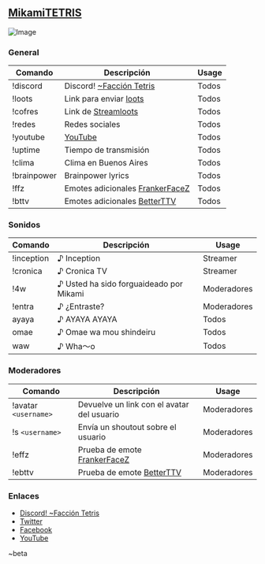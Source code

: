 ## [MikamiTETRIS](https://www.twitch.tv/mikamitetris)
![Image](https://static-cdn.jtvnw.net/previews-ttv/live_user_mikamitetris-400x225.jpg?width=806&height=454)
### General

Comando|Descripción|Usage
--|--|--
!discord|Discord! [~Facción Tetris](https://discord.gg/hbU8xXK)|Todos
!loots|Link para enviar [loots](https://loots.com/mikamitetris)|Todos
!cofres|Link de [Streamloots](https://www.streamloots.com/mikamitetris)|Todos
!redes|Redes sociales|Todos
!youtube|[YouTube](https://www.youtube.com/channel/UC5Oq-n1od4UsWGvQcAR7A3A)|Todos
!uptime|Tiempo de transmisión|Todos
!clima|Clima en Buenos Aires|Todos
!brainpower| Brainpower lyrics|Todos
!ffz|Emotes adicionales [FrankerFaceZ](https://www.frankerfacez.com/)|Todos
!bttv|Emotes adicionales [BetterTTV](https://betterttv.com/)|Todos

### Sonidos

Comando|Descripción|Usage
--|--|--
!inception|♪ Inception|Streamer
!cronica|♪ Cronica TV|Streamer
!4w|♪ Usted ha sido forguaideado por Mikami|Moderadores
!entra|♪ ¿Entraste?|Moderadores
ayaya|♪ AYAYA AYAYA|Todos
omae|♪ Omae wa mou shindeiru|Todos
waw|♪ Wha～o|Todos

### Moderadores

Comando|Descripción|Usage
--|--|--
!avatar `<username>`|Devuelve un link con el avatar del usuario|Moderadores
!s `<username>`|Envía un shoutout sobre el usuario|Moderadores
!effz|Prueba de emote [FrankerFaceZ](https://www.frankerfacez.com/)|Moderadores
!ebttv|Prueba de emote [BetterTTV](https://betterttv.com/)|Moderadores

### Enlaces
- [Discord! ~Facción Tetris](https://discord.gg/hbU8xXK)
- [Twitter](https://twitter.com/MikamiTETRIS)
- [Facebook](https://www.facebook.com/MikamiTETRIS)
- [YouTube](https://www.youtube.com/channel/UC5Oq-n1od4UsWGvQcAR7A3A)

~beta
